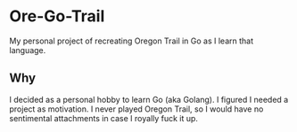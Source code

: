 # Ore-Go-Trail
My personal project of recreating Oregon Trail in Go as I learn that language.

## Why
I decided as a personal hobby to learn Go (aka Golang). I figured I needed a project as motivation. I never played Oregon Trail, so I would have no sentimental attachments in case I royally fuck it up.

